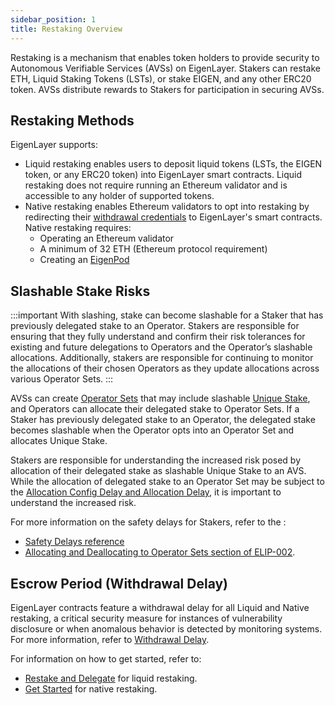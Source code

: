 ```yaml
---
sidebar_position: 1
title: Restaking Overview
---
```


Restaking is a mechanism that enables token holders to provide security to Autonomous Verifiable Services (AVSs) on EigenLayer. 
Stakers can restake ETH, Liquid Staking Tokens (LSTs), or stake EIGEN, and any other ERC20 token. AVSs distribute rewards
to Stakers for participation in securing AVSs.

## Restaking Methods

EigenLayer supports: 

* Liquid restaking enables users to deposit liquid tokens (LSTs, the EIGEN token, or any ERC20 token) into EigenLayer smart contracts. 
Liquid restaking does not require running an Ethereum validator and is accessible to any holder of supported tokens.
* Native restaking enables Ethereum validators to opt into restaking by redirecting their [ withdrawal credentials](https://notes.ethereum.org/@launchpad/withdrawals-faq#Q-What-are-withdrawals) to EigenLayer's smart contracts. 
Native restaking requires:
    - Operating an Ethereum validator
    - A minimum of 32 ETH (Ethereum protocol requirement)
    - Creating an [EigenPod](native-restaking/eigenpod.md)

## Slashable Stake Risks

:::important
With slashing, stake can become slashable for a Staker that has previously
delegated stake to an Operator. Stakers are responsible for ensuring that they fully understand and confirm their risk tolerances
for existing and future delegations to Operators and the Operator’s slashable allocations. Additionally, stakers are responsible
for continuing to monitor the allocations of their chosen Operators as they update allocations across various Operator Sets.
:::

AVSs can create [Operator Sets](../../products/eigenlayer/concepts/operator-sets/operator-sets-concept.md) that may include slashable
[Unique Stake](../../products/eigenlayer/concepts/slashing/unique-stake.md), and Operators can allocate their delegated stake to Operator Sets. If a Staker has previously delegated stake
to an Operator, the delegated stake becomes slashable when the Operator opts into an Operator Set and allocates Unique Stake.

Stakers are responsible for understanding the increased risk posed by allocation of their delegated stake as slashable
Unique Stake to an AVS. While the allocation of delegated stake to an Operator Set may be subject to the [Allocation Config
Delay and Allocation Delay](../../products/eigenlayer/reference/safety-delays-reference.md), it is important to understand the increased risk.

For more information on the safety delays for Stakers, refer to the :
* [Safety Delays reference](../../products/eigenlayer/reference/safety-delays-reference.md)
* [Allocating and Deallocating to Operator Sets section of ELIP-002](https://github.com/eigenfoundation/ELIPs/blob/main/ELIPs/ELIP-002.md#unique-stake-allocation--deallocation).

## Escrow Period (Withdrawal Delay)

EigenLayer contracts feature a withdrawal delay for all Liquid and Native restaking, a critical security measure for instances
of vulnerability disclosure or when anomalous behavior is detected by monitoring systems. For more information, refer to [Withdrawal Delay](/docs/products/eigenlayer/security/withdrawal-delay.md).

For information on how to get started, refer to:
* [Restake and Delegate](../howto/restake-webapp/liquid-restaking/restake-lsts.md) for liquid restaking.
* [Get Started](../howto/restake-webapp/native-restaking/native-restaking-get-started.md) for native restaking. 